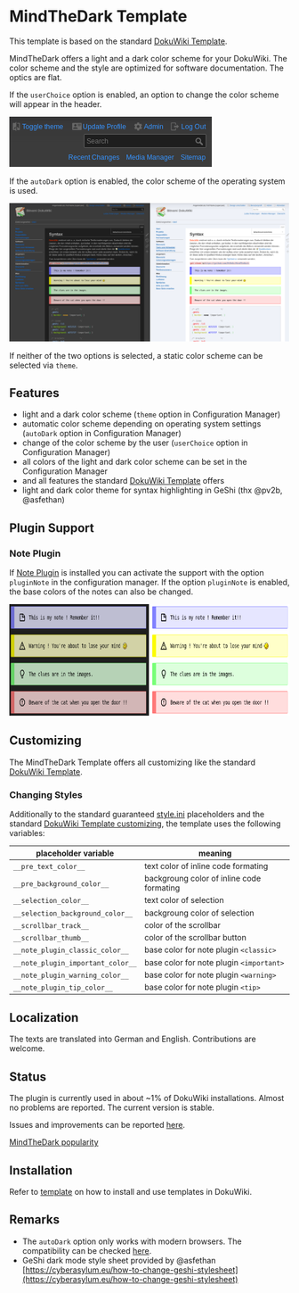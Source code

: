 # MindTheDark Template
This template is based on the standard [DokuWiki Template](https://www.dokuwiki.org/template:dokuwiki).

MindTheDark offers a light and a dark color scheme for your DokuWiki. The color scheme and the style are optimized for software documentation. The optics are flat.

If the `userChoice` option is enabled, an option to change the color scheme will appear in the header.

![screenshot_toggle](screenshot/screenshot_toggle.png)

If the `autoDark` option is enabled, the color scheme of the operating system is used. 

![screenshot](screenshot/screenshot_theme.png)

If neither of the two options is selected, a static color scheme can be selected via `theme`.

## Features
* light and a dark color scheme (`theme` option in Configuration Manager)
* automatic color scheme depending on operating system settings (`autoDark` option in Configuration Manager)
* change of the color scheme by the user (`userChoice` option in Configuration Manager)
* all colors of the light and dark color scheme can be set in the Configuration Manager
* and all features the standard [DokuWiki Template](https://www.dokuwiki.org/template:dokuwiki#features) offers
* light and dark color theme for syntax highlighting in GeShi (thx @pv2b, @asfethan)

## Plugin Support
### Note Plugin
If [Note Plugin](https://www.dokuwiki.org/plugin:note) is installed you can activate the support with the option `pluginNote` in the configuration manager. If the option `pluginNote` is enabled, the base colors of the notes can also be changed.

<img src="screenshot/screenshot_note_plugin.png" height="200">

## Customizing
The MindTheDark Template offers all customizing like the standard [DokuWiki Template](https://www.dokuwiki.org/template:dokuwiki#customizing).

### Changing Styles
Additionally to the standard guaranteed [style.ini](https://www.dokuwiki.org/devel:style.ini) placeholders and the standard [DokuWiki Template customizing](https://www.dokuwiki.org/template:dokuwiki#customizing), the template uses the following variables: 

| placeholder variable | meaning |
|----------------------|---------|
| `__pre_text_color__`                  | text color of inline code formating|
| `__pre_background_color__`            | backgroung color of inline code formating|
| `__selection_color__`                 | text color of selection|
| `__selection_background_color__`      | backgroung color of selection|
| `__scrollbar_track__`                 | color of the scrollbar|
| `__scrollbar_thumb__`                 | color of the scrollbar button|
| `__note_plugin_classic_color__`       | base color for note plugin `<classic>`|
| `__note_plugin_important_color__`     | base color for note plugin `<important>`|
| `__note_plugin_warning_color__`       | base color for note plugin `<warning>`|
| `__note_plugin_tip_color__`           | base color for note plugin `<tip>`|

## Localization
The texts are translated into German and English. Contributions are welcome.

## Status
The plugin is currently used in about ~1% of DokuWiki installations. Almost no problems are reported. The current version is stable.

Issues and improvements can be reported [here](https://github.com/MrReSc/MindTheDark).

[MindTheDark popularity](https://dokuwiki.org/lib/plugins/pluginrepo/popularity.php?key=conf_template&output=pie&limit=8&d=20&x=.png)

## Installation

Refer to [template](https://www.dokuwiki.org/template) on how to install and use templates in DokuWiki.


## Remarks
* The `autoDark` option only works with modern browsers. The compatibility can be checked [here](https://caniuse.com/#feat=prefers-color-scheme).
* GeShi dark mode style sheet provided by @asfethan [https://cyberasylum.eu/how-to-change-geshi-stylesheet](https://cyberasylum.eu/how-to-change-geshi-stylesheet)